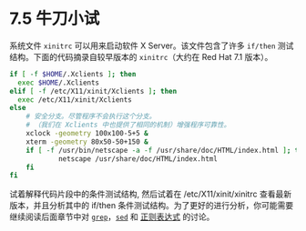 # 7.5 牛刀小试

系统文件 `xinitrc` 可以用来启动软件 X Server。该文件包含了许多 `if/then` 测试结构。下面的代码摘录自较早版本的 `xinitrc`（大约在 Red Hat 7.1 版本）。

```bash
if [ -f $HOME/.Xclients ]; then
  exec $HOME/.Xclients
elif [ -f /etc/X11/xinit/Xclients ]; then
  exec /etc/X11/xinit/Xclients
else
    # 安全分支。尽管程序不会执行这个分支。
    # （我们在 Xclients 中也提供了相同的机制）增强程序可靠性。
    xclock -geometry 100x100-5+5 &
    xterm -geometry 80x50-50+150 &
    if [ -f /usr/bin/netscape -a -f /usr/share/doc/HTML/index.html ]; then
            netscape /usr/share/doc/HTML/index.html
    fi
fi
```

试着解释代码片段中的条件测试结构, 然后试着在 /etc/X11/xinit/xinitrc 查看最新版本，并且分析其中的 if/then 条件测试结构。为了更好的进行分析，你可能需要继续阅读后面章节中对 [`grep`](http://tldp.org/LDP/abs/html/textproc.html#GREPREF)，[`sed`](http://tldp.org/LDP/abs/html/sedawk.html#SEDREF) 和 [正则表达式](http://tldp.org/LDP/abs/html/regexp.html#REGEXREF) 的讨论。

